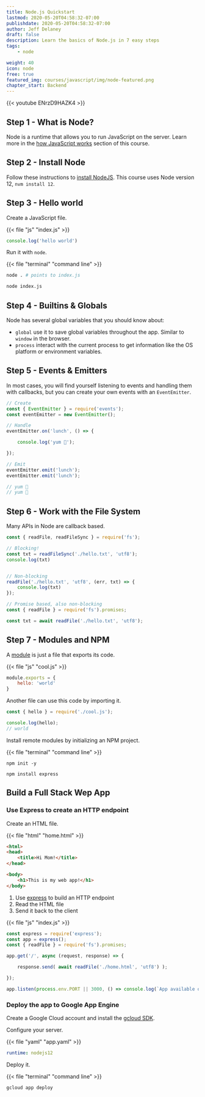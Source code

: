 ```yaml
---
title: Node.js Quickstart
lastmod: 2020-05-20T04:58:32-07:00
publishdate: 2020-05-20T04:58:32-07:00
author: Jeff Delaney
draft: false
description: Learn the basics of Node.js in 7 easy steps
tags: 
    - node

weight: 40
icon: node
free: true
featured_img: courses/javascript/img/node-featured.png
chapter_start: Backend
---
```


{{< youtube ENrzD9HAZK4  >}}


## Step 1 - What is Node?

Node is a runtime that allows you to run JavaScript on the server. Learn more in the [how JavaScript works](https://fireship.io/courses/javascript/intro-how-js-works/) section of this course. 

## Step 2 - Install Node

Follow these instructions to [install NodeJS](/snippets/install-nodejs/). This course uses Node version 12, `nvm install 12`. 

## Step 3 - Hello world

Create a JavaScript file. 

{{< file "js" "index.js" >}}
```javascript
console.log('hello world')
```

Run it with `node`. 

{{< file "terminal" "command line" >}}
```bash
node . # points to index.js

node index.js
```

## Step 4 - Builtins & Globals

Node has several global variables that you should know about:

- `global` use it to save global variables throughout the app. Similar to `window` in the browser. 
- `process` interact with the current process to get information like the OS platform or environment variables. 


## Step 5 - Events & Emitters

In most cases, you will find yourself listening to events and handling them with callbacks, but you can create your own events with an `EventEmitter`. 

```javascript
// Create
const { EventEmitter } = require('events');
const eventEmitter = new EventEmitter();

// Handle
eventEmitter.on('lunch', () => {

    console.log('yum 🍣');

});

// Emit
eventEmitter.emit('lunch');
eventEmitter.emit('lunch');

// yum 🍣
// yum 🍣
```
## Step 6 - Work with the File System

Many APIs in Node are callback based. 

```javascript
const { readFile, readFileSync } = require('fs');

// Blocking!
const txt = readFileSync('./hello.txt', 'utf8');
console.log(txt)


// Non-blocking
readFile('./hello.txt', 'utf8', (err, txt) => {
    console.log(txt)
});

// Promise based, also non-blocking
const { readFile } = require('fs').promises;

const txt = await readFile('./hello.txt', 'utf8');
```

## Step 7 - Modules and NPM

A [module](/courses/javascript/concepts-modules/) is just a file that exports its code. 

{{< file "js" "cool.js" >}}
```javascript
module.exports = {
    hello: 'world'
}
```

Another file can use this code by importing it. 

```javascript
const { hello } = require('./cool.js');

console.log(hello);
// world
```


Install remote modules by initializing an NPM project. 

{{< file "terminal" "command line" >}}
```text
npm init -y

npm install express
```

## Build a Full Stack Wep App

### Use Express to create an HTTP endpoint

Create an HTML file. 

{{< file "html" "home.html" >}}
```html
<html>
<head>
    <title>Hi Mom!</title>
</head>

<body>
    <h1>This is my web app!</h1>
</body>
```

1. Use [express](https://expressjs.com/) to build an HTTP endpoint
2. Read the HTML file
3. Send it back to the client

{{< file "js" "index.js" >}}
```javascript
const express = require('express');
const app = express();
const { readFile } = require('fs').promises;

app.get('/', async (request, response) => {

    response.send( await readFile('./home.html', 'utf8') );

});

app.listen(process.env.PORT || 3000, () => console.log(`App available on http://localhost:3000`))
```

### Deploy the app to Google App Engine

Create a Google Cloud account and install the [gcloud SDK](https://cloud.google.com/sdk). 

Configure your server. 

{{< file "yaml" "app.yaml" >}}
```yaml
runtime: nodejs12
```

Deploy it.

{{< file "terminal" "command line" >}}
```text
gcloud app deploy
```
